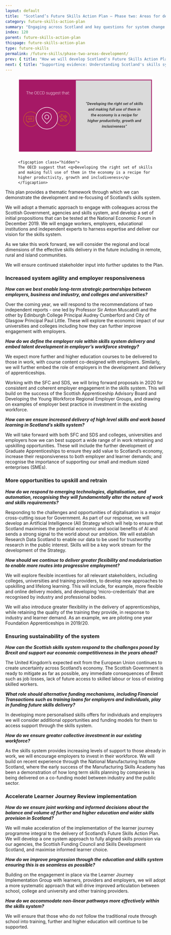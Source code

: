 ```yaml
---
layout: default
title:  "Scotland’s Future Skills Action Plan – Phase two: Areas for development"
category: future-skills-action-plan
summary: "Engaging across Scotland and key questions for system change."
index: 120
parent: future-skills-action-plan
thispage: future-skills-action-plan
type: future-skills
permalink: /future-skills/phase-two-areas-development/
prev: { title: "How we will develop Scotland's Future Skills Action Plan in the coming years", url: "/future-skills/develop-future-skills-action-plan/" }
next: { title: "Supporting evidence: Understanding Scotland's skills system", url: "/future-skills/understanding-scotland-skills-system/" }
---
```


<figure>
    <img src="/assets/images/infographics/fsap-phase-2.svg" alt="" />

    <figcaption class="hidden">
    The OECD suggest that <q>Developing the right set of skills and making full use of them in the economy is a recipe for higher productivity, growth and includiveness</q>
    </figcaption>
</figure>

This plan provides a thematic framework through which we can demonstrate the development and re-focusing of Scotland’s skills system.

We will adopt a thematic approach to engage with colleagues across the Scottish Government, agencies and skills system, and develop a set of initial propositions that can be tested at the National Economic Forum in December 2019. We will engage workers, employers, educational institutions and independent experts to harness expertise and deliver our vision for the skills system.

As we take this work forward, we will consider the regional and local dimensions of the effective skills delivery in the future including in remote, rural and island communities.

We will ensure continued stakeholder input into further updates to the Plan.

### Increased system agility and employer responsiveness

***How can we best enable long-term strategic partnerships between employers, business and industry, and colleges and universities?***

Over the coming year, we will respond to the recommendations of two independent reports - one led by Professor Sir Anton Muscatelli and the other by Edinburgh College Principal Audrey Cumberford and City of Glasgow Principal Paul Little. These will explore the economic impact of our universities and colleges including how they can further improve engagement with employers.

***How do we define the employer role within skills system delivery and embed talent development in employer’s workforce strategy?***

We expect more further and higher education courses to be delivered to those in work, with course content co-designed with employers. Similarly, we will further embed the role of employers in the development and delivery of apprenticeships.

Working with the SFC and SDS, we will bring forward proposals in 2020 for consistent and coherent employer engagement in the skills system. This will build on the success of the Scottish Apprenticeship Advisory Board and Developing the Young Workforce Regional Employer Groups, and drawing on examples of employer best practice in investment in the existing workforce.

***How can we ensure increased delivery of high level skills and work based learning in Scotland’s skills system?***

We will take forward with both SFC and SDS and colleges, universities and employers how we can best support a wide range of in work retraining and upskilling opportunities. These will include the further development of Graduate Apprenticeships to ensure they add value to Scotland’s economy, increase their responsiveness to both employer and learner demands; and recognise the importance of supporting our small and medium sized enterprises (SMEs).

### More opportunities to upskill and retrain

***How do we respond to emerging technologies, digitalisation, and automation, recognising they will fundamentally alter the nature of work and skills requirements?***

Responding to the challenges and opportunities of digitalisation is a major cross-cutting issue for Government. As part of our response, we will develop an Artificial Intelligence (AI) Strategy which will help to ensure that Scotland maximises the potential economic and social benefits of AI and sends a strong signal to the world about our ambition.  We will establish Research Data Scotland to enable our data to be used for trustworthy research in the public interest.  Skills will be a key work stream for the development of the Strategy.

***How should we continue to deliver greater flexibility and modularisation to enable more routes into progressive employment?***

We will explore flexible incentives for all relevant stakeholders, including colleges, universities and training providers, to develop new approaches to upskilling and lifelong learning. This will include, for example, more flexible and online delivery models, and developing ‘micro-credentials’ that are recognised by industry and professional bodies.

We will also introduce greater flexibility in the delivery of apprenticeships, while retaining the quality of the training they provide, in response to industry and learner demand. As an example, we are piloting one year Foundation Apprenticeships in 2019/20.  

### Ensuring sustainability of the system

***How can the Scottish skills system respond to the challenges posed by Brexit and support our economic competitiveness in the years ahead?***

The United Kingdom’s expected exit from the European Union continues to create uncertainty across Scotland’s economy. The Scottish Government is ready to mitigate as far as possible, any immediate consequences of Brexit such as job losses, lack of future access to skilled labour or loss of existing skilled workers.

***What role should alternative funding mechanisms, including Financial Transactions such as training loans for employers and individuals, play in funding future skills delivery?***

In developing more personalised skills offers for individuals and employers we will consider additional opportunities and funding models for them to access support through the skills system.

***How do we ensure greater collective investment in our existing workforce?***

As the skills system provides increasing levels of support to those already in work, we will encourage employers to invest in their workforce. We will build on recent experience through the National Manufacturing Institute Scotland, where the early success of the Manufacturing Skills Academy has been a demonstration of how long term skills planning by companies is being delivered on a co-funding model between industry and the public sector.

### Accelerate Learner Journey Review implementation

***How do we ensure joint working and informed decisions about the balance and volume of further and higher education and wider skills provision in Scotland?***

We will make acceleration of the implementation of the learner journey programme integral to the delivery of Scotland’s Future Skills Action Plan. We will develop a one system approach to fully aligned skills provision via our agencies, the Scottish Funding Council and Skills Development Scotland, and maximise informed learner choice.

***How do we improve progression through the education and skills system ensuring this is as seamless as possible?***

Building on the engagement in place via the Learner Journey Implementation Group with learners, providers and employers, we will adopt a more systematic approach that will drive improved articulation between school, college and university and other training providers.

***How do we accommodate non-linear pathways more effectively within the skills system?***

We will ensure that those who do not follow the traditional route through school into training, further and higher education will continue to be supported.
